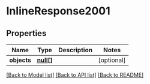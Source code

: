# InlineResponse2001

## Properties
Name | Type | Description | Notes
------------ | ------------- | ------------- | -------------
**objects** | [**null[]**](.md) |  | [optional] 

[[Back to Model list]](../../README.md#documentation-for-models) [[Back to API list]](../../README.md#documentation-for-api-endpoints) [[Back to README]](../../README.md)

